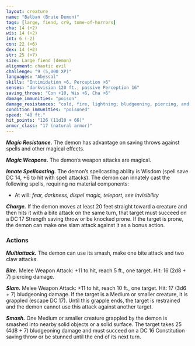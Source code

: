```yaml
---
layout: creature
name: "Balban (Brute Demon)"
tags: [large, fiend, cr9, tome-of-horrors]
cha: 14 (+2)
wis: 14 (+2)
int: 6 (-2)
con: 22 (+6)
dex: 14 (+2)
str: 25 (+7)
size: Large fiend (demon)
alignment: chaotic evil
challenge: "9 (5,000 XP)"
languages: "Abyssal"
skills: "Intimidation +6, Perception +6"
senses: "darkvision 120 ft., passive Perception 16"
saving_throws: "Con +10, Wis +6, Cha +6"
damage_immunities: "poison"
damage_resistances: "cold, fire, lightning; bludgeoning, piercing, and slashing from nonmagical weapons"
condition_immunities: "poisoned"
speed: "40 ft."
hit_points: "126 (11d10 + 66)"
armor_class: "17 (natural armor)"
---
```


***Magic Resistance.*** The demon has advantage on saving throws against
spells and other magical effects.

***Magic Weapons.*** The demon’s weapon attacks are magical.

***Innate Spellcasting.*** The demon’s spellcasting ability is Wisdom (spell
save DC 14, +6 to hit with spell attacks). The demon can innately cast the
following spells, requiring no material components: 

* At will: <i>fear, darkness, dispel magic, teleport, see invisibility</i>

***Charge.*** If the demon moves at least 20 feet straight toward a creature
and then hits it with a bite attack on the same turn, that target must
succeed on a DC 17 Strength saving throw or be knocked prone. If the
target is prone, the demon can make one slam attack against it as a
bonus action.

### Actions

***Multiattack.*** The demon can use its smash, make one bite attack
and two claw attacks.

***Bite.*** Melee Weapon Attack: +11 to hit, reach 5 ft., one target. Hit:
16 (2d8 + 7) piercing damage.

***Slam.*** Melee Weapon Attack: +11 to hit, reach 10 ft., one target. Hit:
17 (3d6 + 7) bludgeoning damage. If the target is a Medium or smaller
creature, it is grappled (escape DC 17). Until this grapple ends, the target
is restrained and the demon cannot use this attack against another target.

***Smash.*** One Medium or smaller creature grappled by the demon is
smashed into nearby solid objects or a solid surface. The target takes 25
(4d8 + 7) bludgeoning damage and must succeed on a DC 16 Constitution
saving throw or be stunned until the end of its next turn.
